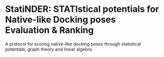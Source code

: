 # StatiNDER: STATIstical potentials for Native-like Docking poses Evaluation & Ranking
A protocol for scoring native-like docking poses through statistical potentials, graph theory and linear algebra.
